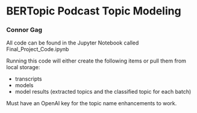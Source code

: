 # BERTopic Podcast Topic Modeling
### Connor Gag

All code can be found in the Jupyter Notebook called Final_Project_Code.ipynb

Running this code will either create the following items or pull them from local storage:
- transcripts
- models
- model results (extracted topics and the classified topic for each batch)

Must have an OpenAI key for the topic name enhancements to work.
